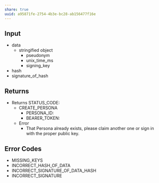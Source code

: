 ```yaml
---
share: true
uuid: a95871fe-2754-4b3e-bc28-ab156477f16e
---
```



## Input
* data
	* stringified object
		* pseudonym
		* unix_time_ms
		* signing_key
* hash
* signature_of_hash

## Returns

* Returns STATUS_CODE:
	* CREATE_PERSONA
		* PERSONA_ID: 
		* BEARER_TOKEN:
	* Error
		* That Persona already exists, please claim another one or sign in with the proper public key.

## Error Codes

* MISSING_KEYS
* INCORRECT_HASH_OF_DATA
* INCORRECT_SIGNATURE_OF_DATA_HASH
* INCORRECT_SIGNATURE